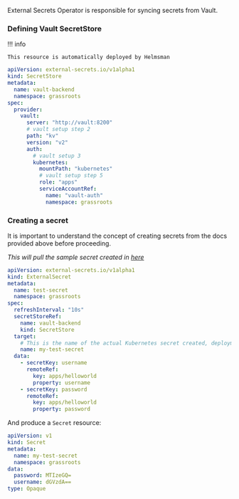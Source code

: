 External Secrets Operator is responsible for syncing secrets from Vault.

### Defining Vault SecretStore

!!! info

    This resource is automatically deployed by Helmsman

```yaml
apiVersion: external-secrets.io/v1alpha1
kind: SecretStore
metadata:
  name: vault-backend
  namespace: grassroots
spec:
  provider:
    vault:
      server: "http://vault:8200"
      # vault setup step 2
      path: "kv"
      version: "v2"
      auth:
        # vault setup 3
        kubernetes:
          mountPath: "kubernetes"
          # vault setup step 5
          role: "apps"
          serviceAccountRef:
            name: "vault-auth"
            namespace: grassroots
```

### Creating a secret

It is important to understand the concept of creating secrets from the docs provided above before proceeding.

_This will pull the sample secret created in [here](../components/vault.md)_

```yaml
apiVersion: external-secrets.io/v1alpha1
kind: ExternalSecret
metadata:
  name: test-secret
  namespace: grassroots
spec:
  refreshInterval: "10s"
  secretStoreRef:
    name: vault-backend
    kind: SecretStore
  target:
    # This is the name of the actual Kubernetes secret created, deployments should point to this
    name: my-test-secret
  data:
    - secretKey: username
      remoteRef:
        key: apps/helloworld
        property: username
    - secretKey: password
      remoteRef:
        key: apps/helloworld
        property: password
```

And produce a `Secret` resource:

```yaml
apiVersion: v1
kind: Secret
metadata:
  name: my-test-secret
  namespace: grassroots
data:
  password: MTIzeGQ=
  username: dGVzdA==
type: Opaque
```

